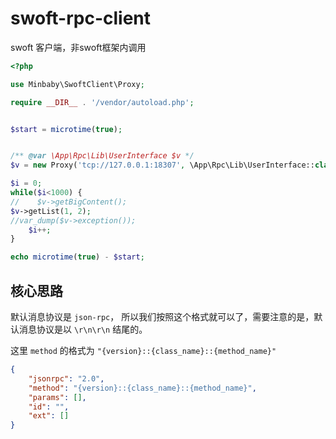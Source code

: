 # swoft-rpc-client
swoft 客户端，非swoft框架内调用

```php
<?php

use Minbaby\SwoftClient\Proxy;

require __DIR__ . '/vendor/autoload.php';


$start = microtime(true);


/** @var \App\Rpc\Lib\UserInterface $v */
$v = new Proxy('tcp://127.0.0.1:18307', \App\Rpc\Lib\UserInterface::class, [], "1.3"); // 这里 UserInterface不是必须的，php默认可以使用 class_name::class 来获取对应的类字符串，即使类不存在。

$i = 0;
while($i<1000) {
//    $v->getBigContent();
$v->getList(1, 2);
//var_dump($v->exception());
    $i++;
}

echo microtime(true) - $start;
```

## 核心思路

默认消息协议是 `json-rpc`， 所以我们按照这个格式就可以了，需要注意的是，默认消息协议是以 `\r\n\r\n` 结尾的。

这里 `method` 的格式为 `"{version}::{class_name}::{method_name}"`

```json
{
    "jsonrpc": "2.0",
    "method": "{version}::{class_name}::{method_name}",
    "params": [],
    "id": "",
    "ext": []
}
```